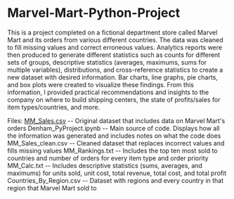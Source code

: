 # Marvel-Mart-Python-Project

This is a project completed on a fictional department store called Marvel Mart and its orders from various different countries. The data was cleaned to fill missing values and correct erroneous values. Analytics reports were then produced to generate different statistics such as counts for different sets of groups, descriptive statistics (averages, maximums, sums for multiple variables), distributions, and cross-reference statistics to create a new dataset with desired information. Bar charts, line graphs, pie charts, and box plots were created to visualize these findings. From this information, I provided practical recommendations and insights to the company on where to build shipping centers, the state of profits/sales for item types/countries, and more.

Files:
[MM_Sales.csv](MM_Sales.csv) -- Original dataset that includes data on Marvel Mart's orders
Denham_PyProject.ipynb -- Main source of code. Displays how all the information was generated and includes notes on what the code does
MM_Sales_clean.csv -- Cleaned dataset that replaces incorrect values and fills missing values
MM_Rankings.txt -- Includes the top ten most sold to countries and number of orders for every item type and order priority
MM_Calc.txt -- Includes descriptive statistics (sums, averages, and maximums) for units sold, unit cost, total revenue, total cost, and total profit
Countries_By_Region.csv -- Dataset with regions and every country in that region that Marvel Mart sold to
